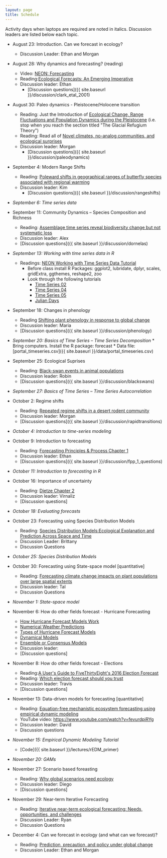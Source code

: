 ```yaml
---
layout: page
title: Schedule
---
```

Activity days when laptops are required are noted in italics. Discussion leaders are listed below each topic.

* August 23: Introduction. Can we forecast in ecology?
    * Discussion Leader: Ethan and Morgan

* August 28: Why dynamics and forecasting? (reading)
    * Video: [NEON: Forecasting](https://www.youtube.com/watch?v=Lgi_e7N-C8E)
    * Reading:[Ecological Forecasts: An Emerging Imperative](https://doi.org/10.1126/science.293.5530.657)
    * Discussion leader: Ethan
        * [Discussion questions]({{ site.baseurl }}/discussion/clark_etal_2001)

* August 30: Paleo dynamics - Pleistocene/Holocene transition
    * Reading: Just the Introduction of [Ecological Change, Range Fluctuations and Population Dynamics during the Pleistocene](https://doi.org/10.1016/j.cub.2009.06.030) (i.e. stop when you reach the section titled "The Glacial Refugium Theory")
    * Reading: Read all of [Novel climates, no-analog communities, and ecological surprises](https://doi.org/10.1890/070037)
    * Discussion leader: Morgan
        * [Discussion questions]({{ site.baseurl }}/discussion/paleodynamics)
 
* September 4: Modern Range Shifts
    * Reading: [Poleward shifts in geographical ranges of butterfly species associated with regional warming](https://doi.org/10.1038/21181)
    * Discussion leader: Kim
        * [Discussion questions]({{ site.baseurl }}/discussion/rangeshifts)

* *September 6: Time series data*

* September 11:  Community Dynamics – Species Composition and Richness 
    * Reading: [Assemblage time series reveal biodiversity change but not systematic loss](https://doi.org/10.1126/science.1248484)
    * Discussion leader: Alex
    * [Discussion questions]({{ site.baseurl }}/discussion/dornelas)
 
* *September 13:  Working with time series data in R*
    * Readings: [NEON Working with Time Series Data Tutorial](http://neondataskills.org/tutorial-series/tabular-time-series/)
        * Before class install R Packages: ggplot2, lubridate, dplyr, scales, gridExtra, ggthemes, reshape2, zoo
        * Look through the following tutorials
            *  [Time Series 02](http://neondataskills.org/R/time-series-convert-date-time-class-POSIX/)
            *  [Time Series 04](http://neondataskills.org/R/time-series-subset-dplyr/)
            *  [Time Series 05](http://neondataskills.org/R/time-series-plot-ggplot/)
            *  [Julian Days](http://neondataskills.org/R/julian-day-conversion/)
 
* September 18: Changes in phenology
    * Reading [Shifting plant phenology in response to global change](https://doi.org/10.1016/j.tree.2007.04.003)
    * Discussion leader: Maria
    * [Discussion questions]({{ site.baseurl }}/discussion/phenology)

* *September 20: Basics of Time Series – Time Series Decomposition*
      * Bring computers. Install the R package: forecast
      * Data file: [portal_timeseries.csv]({{ site.baseurl }}/data/portal_timeseries.csv)
     
* September 25: Ecological Suprises
    * Reading: [Black-swan events in animal populations](https://doi.org/10.1073/pnas.1611525114)
    * Discussion leader: Robin
    * [Discussion questions]({{ site.baseurl }}/discussion/blackswans)

* *September 27: Basics of Time Series – Time Series Autocorrelation*
     
* October 2: Regime shifts
    * Reading: [Repeated regime shifts in a desert rodent community](https://doi.org/10.1002/ecy.2373)
    * Discussion leader: Morgan
    * [Discussion questions]({{ site.baseurl }}/discussion/rapidtransitions)

* *October 4: Introduction to time-series modeling*
 
* October 9: Introduction to forecasting
    * Reading: [Forecasting Principles & Process Chapter 1](https://www.otexts.org/fpp/1)
    * Discussion leader: Ethan
    * [Discussion questions]({{ site.baseurl }}/discussion/fpp_1_questions)
 
* *October 11: Introduction to forecasting in R*
       
* October 16: Importance of uncertainty
    * Reading: [Dietze Chapter 2](https://ebookcentral.proquest.com/lib/UFL/detail.action?docID=4866481#goto_toc)
    * Discussion leader: Virnaliz
    * [Discussion questions]

* *October 18: Evaluating forecasts*

* October 23:  Forecasting using Species Distribution Models
    * Reading: [Species Distribution Models:Ecological Explanation and Prediction Across Space and Time](http://eurobasin.dtuaqua.dk/eurobasin/documents/Training%20ISM/Elith_and_Leathwick_2009.pdf)
    * Discussion Leader: Brittany
    * Discussion Questions
    
* *October 25: Species Distribution Models*  
    
* October 30: Forecasting using State-space model [quantitative]
    * Reading: [Forecasting climate change impacts on plant populations over large spatial extents](https://doi.org/10.1002/ecs2.1525)
    * Discussion leader: Tal
    * Discussion Questions

* *November 1:  State-space model*
    
* November 6: How do other fields forecast - Hurricane Forecasting
    * [How Hurricane Forecast Models Work](http://www.hurricanescience.org/science/forecast/models/modelswork/)
    * [Numerical Weather Predictions](https://www.weather.gov/media/ajk/brochures/NumericalWeatherPrediction.pdf)
    * [Types of Hurricane Forecast Models](http://www.hurricanescience.org/science/forecast/models/modeltypes/)
    * [Dynamical Models](http://www.hurricanescience.org/science/forecast/models/modeltypes/dynamicalmodels/)
    * [Ensemble or Consensus Models](http://www.hurricanescience.org/science/forecast/models/modeltypes/ensemble/)
    * Discussion leader: 
    * [Discussion questions]
     
* November 8: How do other fields forecast - Elections
    * Reading:[A User's Guide to FiveThirtyEight's 2016 Election Forecast](https://fivethirtyeight.com/features/a-users-guide-to-fivethirtyeights-2016-general-election-forecast/)
    * Reading: [Which election forecast should you trust](http://www.slate.com/articles/news_and_politics/politics/2016/08/fivethirtyeight_vs_the_upshot_who_should_you_trust_to_forecast_the_2016.html)
    * Discussion leader: Travis
    * [Discussion questions]
    
* November 13: Data-driven models for forecasting [quantitative]
    * Reading: [Equation-free mechanistic ecosystem forecasting using empirical dynamic modeling](https://doi.org/10.1073/pnas.1417063112) 
    * YouTube video: https://www.youtube.com/watch?v=fevurdpiRYg
    * Discussion leader: David
    * Discussion questions

* *November 15:  Empirical Dynamic Modeling Tutorial*
    * [Code]({{ site.baseurl }}/lectures/rEDM_primer)    

* *November 20: GAMs*

* November 27: Scenario based foreasting
    * Reading: [Why global scenarios need ecology](https://doi.org/10.1890/1540-9295(2003)001[0322:WGSNE]2.0.CO;2)
    * Discussion leader: Diego
	* [Discussion questions]
    
* November 29:  Near-term Iterative Forecasting
    * Reading: [Iterative near-term ecological forecasting: Needs, opportunities, and challenges](https://doi.org/10.1073/pnas.1710231115 )
    * Discussion Leader: Ryan
    * Discussion Questions
 
* December 4: Can we forecast in ecology (and what can we forecast)?
    * Reading: [Prediction, precaution, and policy under global change](https://doi.org/10.1126/science.1261824)
    * Discussion Leader: Ethan and Morgan
